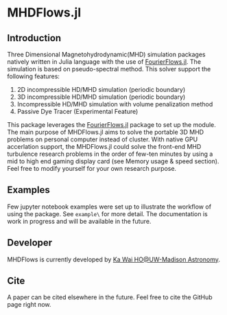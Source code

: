 # MHDFlows.jl

## Introduction
Three Dimensional Magnetohydrodynamic(MHD) simulation packages natively written in Julia language with the use of [FourierFlows.jl](http://github.com/FourierFlows/FourierFlows.jl). The simulation is based on pseudo-spectral method. This solver support the following features:

1. 2D incompressible HD/MHD simulation (periodic boundary)
2. 3D incompressible HD/MHD simulation (periodic boundary)
3. Incompressible  HD/MHD simulation with volume penalization method
4. Passive Dye Tracer (Experimental Feature)

This package leverages the [FourierFlows.jl](http://github.com/FourierFlows/FourierFlows.jl) package to set up the module. The main purpose of MHDFlows.jl aims to solve the portable 3D MHD problems on personal computer instead of cluster. With native GPU accerlation support, the MHDFlows.jl could solve the front-end MHD turbulence research problems in the order of few-ten minutes by using a mid to high end gaming display card (see Memory usage & speed section). Feel free to modify yourself for your own research purpose.

## Examples
Few jupyter notebook examples were set up to illustrate the workflow of using the package. See `example\` for more detail.  The documentation is work in progress and will be available in the future. 

## Developer
MHDFlows is currently developed by [Ka Wai HO@UW-Madison Astronomy](https://scholar.google.com/citations?user=h2j8wbYAAAAJ&hl=en).

## Cite
A paper can be cited elsewhere in the future. Feel free to cite the GitHub page right now. 

